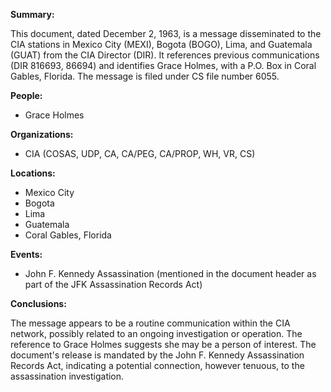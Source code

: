 **Summary:**

This document, dated December 2, 1963, is a message disseminated to the CIA stations in Mexico City (MEXI), Bogota (BOGO), Lima, and Guatemala (GUAT) from the CIA Director (DIR). It references previous communications (DIR 816693, 86694) and identifies Grace Holmes, with a P.O. Box in Coral Gables, Florida. The message is filed under CS file number 6055.

**People:**

*   Grace Holmes

**Organizations:**

*   CIA (COSAS, UDP, CA, CA/PEG, CA/PROP, WH, VR, CS)

**Locations:**

*   Mexico City
*   Bogota
*   Lima
*   Guatemala
*   Coral Gables, Florida

**Events:**

*   John F. Kennedy Assassination (mentioned in the document header as part of the JFK Assassination Records Act)

**Conclusions:**

The message appears to be a routine communication within the CIA network, possibly related to an ongoing investigation or operation. The reference to Grace Holmes suggests she may be a person of interest. The document's release is mandated by the John F. Kennedy Assassination Records Act, indicating a potential connection, however tenuous, to the assassination investigation.
